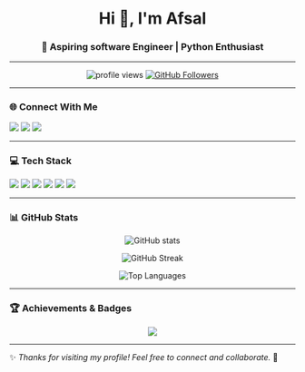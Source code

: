 
<!-- Profile Header -->
<h1 align="center">Hi 👋, I'm Afsal</h1>
<h3 align="center">🚀 Aspiring software Engineer | Python Enthusiast</h3>

---

<!-- Profile Views & Followers -->
<p align="center">
  <img src="https://komarev.com/ghpvc/?username=cse-afsal&label=Profile%20Views&color=0e75b6&style=flat" alt="profile views" /> 
  <a href="https://github.com/cse-afsal?tab=followers"><img src="https://img.shields.io/github/followers/cse-afsal?label=Followers&style=social" alt="GitHub Followers"></a>
</p>

---

### 🌐 Connect With Me
<p align="left">
<a href="mailto:cse.afxal@gmail.com"><img src="https://img.shields.io/badge/Gmail-D14836?style=for-the-badge&logo=gmail&logoColor=white"></a>
<a href="https://www.linkedin.com/in/YOUR_LINKEDIN/"><img src="https://img.shields.io/badge/LinkedIn-0077B5?style=for-the-badge&logo=linkedin&logoColor=white"></a>
<a href="https://YOURPORTFOLIO.com"><img src="https://img.shields.io/badge/Portfolio-FF5722?style=for-the-badge&logo=firefox&logoColor=white"></a>
</p>

---

### 💻 Tech Stack
<p align="left">
  <img src="https://img.shields.io/badge/Python-3776AB?style=for-the-badge&logo=python&logoColor=white">
  <img src="https://img.shields.io/badge/Django-092E20?style=for-the-badge&logo=django&logoColor=white">
  <img src="https://img.shields.io/badge/JavaScript-F7DF1E?style=for-the-badge&logo=javascript&logoColor=black">
  <img src="https://img.shields.io/badge/React-20232A?style=for-the-badge&logo=react&logoColor=61DAFB">
  <img src="https://img.shields.io/badge/HTML5-E34F26?style=for-the-badge&logo=html5&logoColor=white">
  <img src="https://img.shields.io/badge/CSS3-1572B6?style=for-the-badge&logo=css3&logoColor=white">
</p>

---

### 📊 GitHub Stats
<p align="center">
  <img src="https://github-readme-stats.vercel.app/api?username=YOUR_USERNAME&show_icons=true&theme=radical" alt="GitHub stats" />
</p>

<p align="center">
  <img src="https://streak-stats.demolab.com?user=YOUR_USERNAME&theme=radical&hide_border=true" alt="GitHub Streak" />
</p>

<p align="center">
  <img src="https://github-readme-stats.vercel.app/api/top-langs/?username=cse-afsal&layout=compact&theme=radical" alt="Top Languages" />
</p>

---

### 🏆 Achievements & Badges
<p align="center">
  <img src="https://github-profile-trophy.vercel.app/?username=YOUR_USERNAME&theme=onedark&no-frame=true&row=1&column=7" />
</p>

---

✨ *Thanks for visiting my profile! Feel free to connect and collaborate.* 🚀
